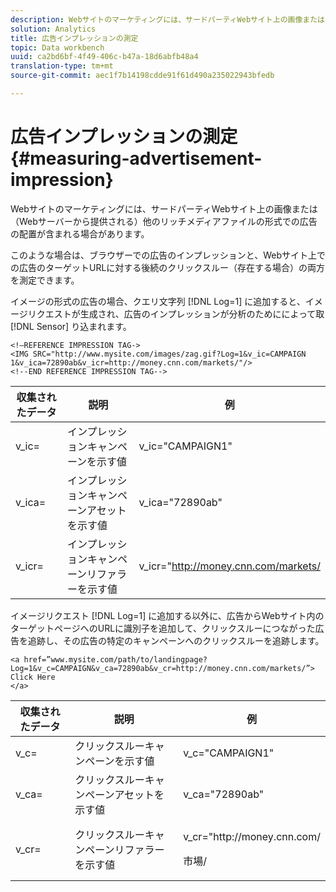 ```yaml
---
description: Webサイトのマーケティングには、サードパーティWebサイト上の画像または（Webサーバーから提供される）他のリッチメディアファイルの形式での広告の配置が含まれる場合があります。
solution: Analytics
title: 広告インプレッションの測定
topic: Data workbench
uuid: ca2bd6bf-4f49-406c-b47a-18d6abfb48a4
translation-type: tm+mt
source-git-commit: aec1f7b14198cdde91f61d490a235022943bfedb

---
```



# 広告インプレッションの測定{#measuring-advertisement-impression}

Webサイトのマーケティングには、サードパーティWebサイト上の画像または（Webサーバーから提供される）他のリッチメディアファイルの形式での広告の配置が含まれる場合があります。

このような場合は、ブラウザーでの広告のインプレッションと、Webサイト上での広告のターゲットURLに対する後続のクリックスルー（存在する場合）の両方を測定できます。

イメージの形式の広告の場合、クエリ文字列 [!DNL Log=1] に追加すると、イメージリクエストが生成され、広告のインプレッションが分析のためにによって取 [!DNL Sensor] り込まれます。

```
<!—REFERENCE IMPRESSION TAG-> 
<IMG SRC="http://www.mysite.com/images/zag.gif?Log=1&v_ic=CAMPAIGN 1&v_ica=72890ab&v_icr=http://money.cnn.com/markets/"/>
<!--END REFERENCE IMPRESSION TAG-->
```

| 収集されたデータ | 説明 | 例 |
|---|---|---|
| v_ic= | インプレッションキャンペーンを示す値 | v_ic=&quot;CAMPAIGN1&quot; |
| v_ica= | インプレッションキャンペーンアセットを示す値 | v_ica=&quot;72890ab&quot; |
| v_icr= | インプレッションキャンペーンリファラーを示す値 | v_icr=&quot;http://money.cnn.com/markets/ |

イメージリクエスト [!DNL Log=1] に追加する以外に、広告からWebサイト内のターゲットページへのURLに識別子を追加して、クリックスルーにつながった広告を追跡し、その広告の特定のキャンペーンへのクリックスルーを追跡します。

```
<a href=”www.mysite.com/path/to/landingpage?Log=1&v_c=CAMPAIGN&v_ca=72890ab&v_cr=http://money.cnn.com/markets/”>
Click Here
</a>
```

<table id="table_B87134C522EF4AC9BD2AFA6F4A0CF574"> 
 <thead> 
  <tr> 
   <th colname="col1" class="entry"> 収集されたデータ </th> 
   <th colname="col2" class="entry"> 説明 </th> 
   <th colname="col3" class="entry"> 例 </th> 
  </tr> 
 </thead>
 <tbody> 
  <tr> 
   <td colname="col1"> v_c= </td> 
   <td colname="col2"> クリックスルーキャンペーンを示す値 </td> 
   <td colname="col3"> v_c="CAMPAIGN1" </td> 
  </tr> 
  <tr> 
   <td colname="col1"> v_ca= </td> 
   <td colname="col2"> クリックスルーキャンペーンアセットを示す値 </td> 
   <td colname="col3"> v_ca="72890ab" </td> 
  </tr> 
  <tr> 
   <td colname="col1"> v_cr= </td> 
   <td colname="col2"> クリックスルーキャンペーンリファラーを示す値 </td> 
   <td colname="col3"> <p> <span class="filepath"> v_cr="http://money.cnn.com/</span> </p> <p>市場/ </p> </td> 
  </tr> 
 </tbody> 
</table>

